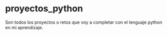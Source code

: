# proyectos_python
Son todos los proyectos o retos que voy a completar con el lenguaje python en mi aprendizaje.

